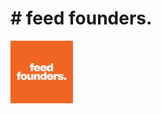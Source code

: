 <h1># feed founders.</h1>
<img src="https://github.com/heeyunjeon/feedfounders/blob/main/static/images/logo.png" alt="Logo" width="100"/>
